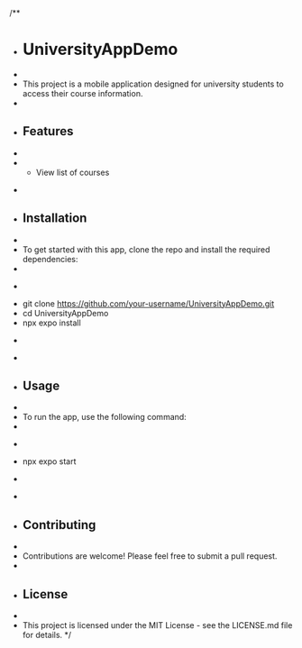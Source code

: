/**
 * # UniversityAppDemo
 * 
 * This project is a mobile application designed for university students to access their course information.
 * 
 * ## Features
 * 
 * - View list of courses
 <!-- * - Access course details
 * - Navigate to different departments
 * - Get university updates -->
 * 
 * ## Installation
 * 
 * To get started with this app, clone the repo and install the required dependencies:
 * 
 * ```
 * git clone https://github.com/your-username/UniversityAppDemo.git
 * cd UniversityAppDemo
 * npx expo install
 * ```
 * 
 * ## Usage
 * 
 * To run the app, use the following command:
 * 
 * ```
 * npx expo start
 * ```
 * 
 * ## Contributing
 * 
 * Contributions are welcome! Please feel free to submit a pull request.
 * 
 * ## License
 * 
 * This project is licensed under the MIT License - see the LICENSE.md file for details.
 */
